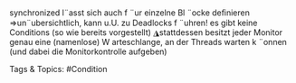 synchronized l¨asst sich auch f ¨ur einzelne Bl ¨ocke deﬁnieren
⇒un¨ubersichtlich, kann u.U. zu Deadlocks f ¨uhren!
es gibt keine Conditions (so wie bereits vorgestellt)
◮stattdessen besitzt jeder Monitor genau eine (namenlose) W arteschlange, an
der Threads warten k ¨onnen (und dabei die Monitorkontrolle aufgeben)

   Tags & Topics:
   #Condition